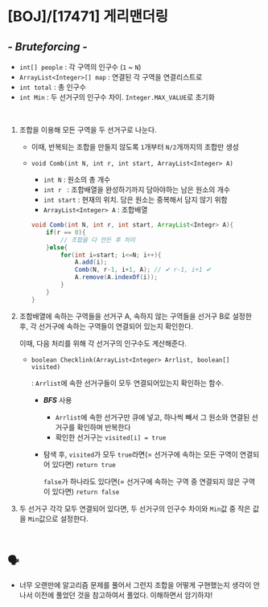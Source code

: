 # [BOJ]/[17471] 게리맨더링

## *- Bruteforcing -*

* `int[] people` : 각 구역의 인구수 (`1` ~ `N`)
* `ArrayList<Integer>[] map` : 연결된 각 구역을 연결리스트로
* `int total` : 총 인구수
* `int Min` : 두 선거구의 인구수 차이. `Integer.MAX_VALUE`로 초기화

</br>

1. 조합을 이용해 모든 구역을 두 선거구로 나눈다.

   * 이때, 반복되는 조합을 만들지 않도록 `1`개부터 `N/2`개까지의 조합만 생성

   * `void Comb(int N, int r, int start, ArrayList<Integer> A)`

     * `int N` : 원소의 총 개수
     * `int r ` : 조합배열을 완성하기까지 담아야하는 남은 원소의 개수
     * `int start` : 현재의 위치. 담은 원소는 중복해서 담지 않기 위함
     * `ArrayList<Integer> A` : 조합배열

     ```java
     void Comb(int N, int r, int start, ArrayList<Integr> A){
         if(r == 0){
             // 조합을 다 만든 후 처리
         }else{
             for(int i=start; i<=N; i++){
                 A.add(i);
                 Comb(N, r-1, i+1, A); // ✔ r-1, i+1 ✔
                 A.remove(A.indexOf(i));
             }
         }
     }
     ```

2. 조합배열에 속하는 구역들을 선거구 A, 속하지 않는 구역들을 선거구 B로 설정한 후, 각 선거구에 속하는 구역들이 연결되어 있는지 확인한다.

   이때, 다음 처리를 위해 각 선거구의 인구수도 계산해준다.

   * `boolean Checklink(ArrayList<Integer> Arrlist, boolean[] visited)`

     : `Arrlist`에 속한 선거구들이 모두 연결되어있는지 확인하는 함수.

     * ***BFS*** 사용

       * `Arrlist`에 속한 선거구만 큐에 넣고, 하나씩 빼서 그 원소와 연결된 선거구를 확인하며 반복한다
       * 확인한 선거구는 `visited[i] = true`

     * 탐색 후, `visited`가 모두 `true`라면(= 선거구에 속하는 모든 구역이 연결되어 있다면) `return true`

       `false`가 하나라도 있다면(= 선거구에 속하는 구역 중 연결되지 않은 구역이 있다면) `return false`

3. 두 선거구 각각 모두 연결되어 있다면, 두 선거구의 인구수 차이와 `Min`값 중 작은 값을 `Min`값으로 설정한다.

</br>

## :speaking_head:

* 너무 오랜만에 알고리즘 문제를 풀어서 그런지 조합을 어떻게 구현했는지 생각이 안나서 이전에 풀었던 것을 참고하여서 풀었다. 이해하면서 암기하쟈!